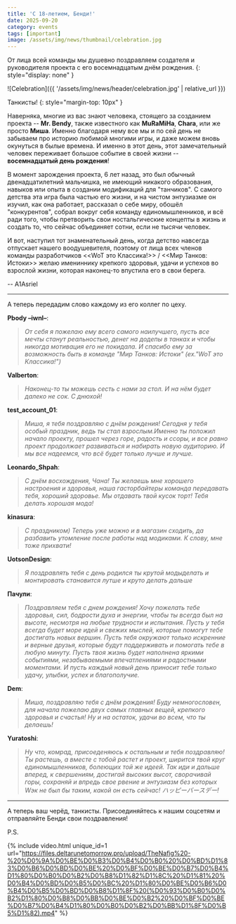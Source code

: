 ```yaml
---
title: 'С 18-летием, Бенди!'
date: 2025-09-20
category: events
tags: [important]
image: /assets/img/news/thumbnail/celebration.jpg
---
```


От лица всей команды мы душевно поздравляем создателя и руководителя проекта с его восемнадцатым днём рождения.
{: style="display: none" }

![Celebration]({{ '/assets/img/news/header/celebration.jpg' | relative_url }})

Танкисты!
{: style="margin-top: 10px" }

Наверняка, многие из вас знают человека, стоящего за созданием проекта -- **Mr. Bendy**, также известного как **MuRaMiHa**, **Chara**, или же просто **Миша**. Именно благодаря нему все мы и по сей день не забываем про историю любимой многими игры, и даже можем вновь окунуться в былые времена. И именно в этот день, этот замечательный человек переживает большое событие в своей жизни -- **восемнадцатый день рождения**!

В момент зарождения проекта, 6 лет назад, это был обычный двенадцатилетний мальчишка, не имеющий никакого образования, навыков или опыта в создании модификаций для "танчиков". С самого детства эта игра была частью его жизни, и на чистом энтузиазме он изучил, как она работает, рассказал о себе миру, обошёл "конкурентов", собрал вокруг себя команду единомышленников, и всё ради того, чтобы претворить свои ностальгические концепты в жизнь и создать то, что сейчас объединяет сотни, если не тысячи человек.

И вот, наступил тот знаменательный день, когда детство навсегда отпускает нашего воодушевителя, поэтому от лица всех членов команды разработчиков <span class="geolimited"><<WoT это Классика!>> / </span><<Мир Танков: Истоки>> желаю имениннику крепкого здоровья, удачи и успехов во взрослой жизни, которая наконец-то впустила его в свои берега.

-- A1Asriel

---

А теперь передадим слово каждому из его коллег по цеху.

**Pbody –iwnl–**:
> *От себя я пожелаю ему всего самого наилучшего, пусть все мечты станут реальностью, денег на додепы в танках и чтобы никогда мотивация его не покидала. И спасибо ему за возможность быть в команде "Мир Танков: Истоки"<span class="geolimited"> (ex."WoT это Классика!")</span>*

**Valberton**:
> *Наконец-то ты можешь сесть с нами за стол. И на нём будет далеко не сок. С днюхой!*

**test_account_01**:
> *Миша, я тебя поздравляю с днём рождения! Сегодня у тебя особый праздник, ведь ты стал взрослым.Именно ты положил начало проекту, прошел через горе, радость и ссоры, и все равно проект продолжает развиваться и набирать новую аудиторию. И мы все надеемся, что всё будет только лучше и лучше.*

**Leonardo_Shpah**:
> *С днём восхождения, Чана! Ты желаешь мне хорошего настроения и здоровья, наша гасторбайтеры команда передавать тебя, хороший здоровье. Мы отдавать твой кусок торт! Тебя делать хорошая мода!*

**kinasura**:
> *С праздником) Теперь уже можно и в магазин сходить, да разбавить утомление после работы над модиками. К слову, мне тоже прихвати!*

**UotsonDesign**:
> *Я поздравлять тебя с день родился ты крутой модыделать и монтировать становится лутше и круто делать дальше*

**Пачули**:
> *Поздравляем тебя с днем рождения! Хочу пожелать тебе здоровья, сил, бодрости духа и энергии, чтобы ты всегда был на высоте, несмотря на любые трудности и испытания. Пусть у тебя всегда будет море идей и свежих мыслей, которые помогут тебе достигать новых вершин. Пусть тебя окружают только искренние и верные друзья, которые будут поддерживать и помогать тебе в любую минуту. Пусть твоя жизнь будет наполнена яркими событиями, незабываемыми впечатлениями и радостными моментами. И пусть каждый новый день приносит тебе только удачу, улыбки, успех и благополучие.*

**Dem**:
> *Миша, поздравляю тебя с днём рождения! Буду немногословен, для начала пожелаю двух самых главных вещей, крепкого здоровья и счастья! Ну и на остаток, удачи во всем, что ты делаешь!*

**Yuratoshi**:
> *Ну что, комрад, присоеденяюсь к остальным и тебя поздравляю! Ты растешь, а вместе с тобой растет и проект, ширится твой круг единомышленников, болеющих той же идеей. Так иди и дальше вперед, к свершениям, достигай высоких высот, сворачивай горы, сохраняй и впредь свое рвение и энтузиазм без которых Wэк не был бы таким, какой он есть сейчас! ハッピーバースデー!*

---

А теперь ваш черёд, танкисты. Присоединяйтесь к нашим соцсетям и отправляйте Бенди свои поздравления!

P.S.

{% include video.html unique_id=1 url="https://files.deltarunetomorrow.pro/upload/TheNafig%20-%20%D0%9A%D0%BE%D0%B3%D0%B4%D0%B0%20%D0%BD%D1%83%D0%B6%D0%BD%D0%BE%20%D0%BF%D0%BE%D0%B7%D0%B4%D1%80%D0%B0%D0%B2%D0%B8%D1%82%D1%8C%20%D1%81%20%D0%B4%D0%BD%D0%B5%D0%BC%20%D1%80%D0%BE%D0%B6%D0%B4%D0%B5%D0%BD%D0%B8%D1%8F%20(%D0%93%D0%B0%D0%B2%D1%80%D0%B8%D0%BB%D0%BE%D0%B2%20%D0%BF%D0%BE%D0%B7%D0%B4%D1%80%D0%B0%D0%B2%D0%BB%D1%8F%D0%B5%D1%82).mp4" %}
